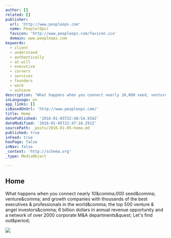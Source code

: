 ```yaml
---
author: []
related: []
publisher:
  url: 'http://www.peopleops.com'
  name: People(Ops)
  favicon: 'http://www.peopleops.com/favicon.ico'
  domain: www.peopleops.com
keywords:
  - client
  - understand
  - authentically
  - at-will
  - executive
  - corners
  - services
  - founders
  - work
  - achieve
description: "What happens when you connect nearly 10,000 seed, venture, and growth companies with thousands of the best executives & professionals in the world, the top 500 venture & angel investors, 6 billion dollars in annual revenue opportunity and a network of over 2000 corporate M&A departments? Let's find out."
inLanguage: en
app_links: []
isBasedOnUrl: 'http://www.peopleops.com/'
title: Home
datePublished: '2016-01-05T22:48:54.934Z'
dateModified: '2016-01-05T22:47:18.291Z'
sourcePath: _posts/2016-01-05-home.md
published: true
inFeed: true
hasPage: false
inNav: false
_context: 'http://schema.org'
_type: MediaObject

---
```

<article style=""><h1>Home</h1><p>What happens when you connect nearly 10&amp;comma;000 seed&amp;comma; venture&amp;comma; and growth companies with thousands of the best executives &amp; professionals in the world&amp;comma; the top 500 venture &amp; angel investors&amp;comma; 6 billion dollars in annual revenue opportunity and a network of over 2000 corporate M&amp;A departments&amp;quest; Let's find out&amp;period;</p><img src="https://static1.squarespace.com/static/51841688e4b099d36ddba4e9/t/567ab586d82d5ee2f7c4bd1d/1451525922309/?format=1000w" /></article>